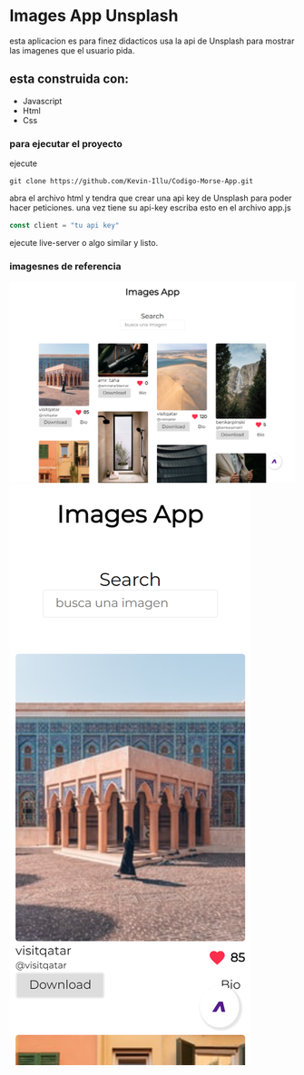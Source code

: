 # Images App Unsplash
esta aplicacion es para finez didacticos usa la api de Unsplash
para mostrar las imagenes que el usuario pida.

## esta construida con:
* Javascript
* Html
* Css

### para ejecutar el proyecto
ejecute 
```
git clone https://github.com/Kevin-Illu/Codigo-Morse-App.git
```
abra el archivo html y tendra que crear una api key de Unsplash para poder hacer peticiones. una vez tiene su api-key escriba esto en el archivo app.js
```javascript
const client = "tu api key"
```
ejecute live-server o algo similar y listo.

### imagesnes de referencia
![vista pc](./assets/screen.png)
![vista de telefono](./assets/screen2.png)